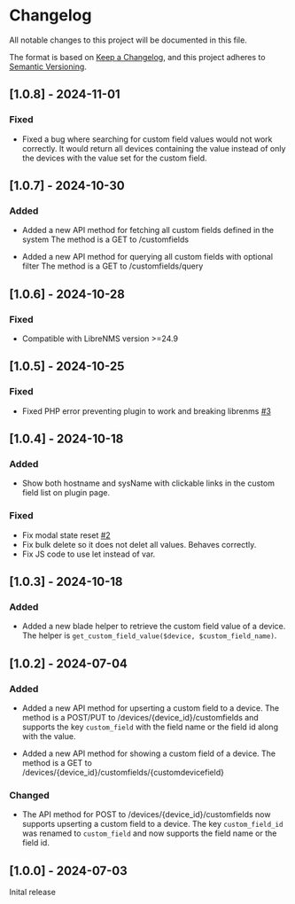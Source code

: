 # Changelog

All notable changes to this project will be documented in this file.

The format is based on [Keep a Changelog](https://keepachangelog.com/en/1.1.0/),
and this project adheres to [Semantic Versioning](https://semver.org/spec/v2.0.0.html).

## [1.0.8] - 2024-11-01

### Fixed

- Fixed a bug where searching for custom field values would not work correctly.
  It would return all devices containing the value instead of only the devices with the value set for the custom field.

## [1.0.7] - 2024-10-30

### Added

- Added a new API method for fetching all custom fields defined in the system
  The method is a GET to /customfields

- Added a new API method for querying all custom fields with optional filter
  The method is a GET to /customfields/query

## [1.0.6] - 2024-10-28

### Fixed

- Compatible with LibreNMS version >=24.9

## [1.0.5] - 2024-10-25

### Fixed

- Fixed PHP error preventing plugin to work and breaking librenms [#3](../../issues/3)

## [1.0.4] - 2024-10-18

### Added

- Show both hostname and sysName with clickable links in the custom field list on plugin page.

### Fixed

- Fix modal state reset [#2](../../issues/2)
- Fix bulk delete so it does not delet all values. Behaves correctly.
- Fix JS code to use let instead of var.

## [1.0.3] - 2024-10-18

### Added

- Added a new blade helper to retrieve the custom field value of a device.
  The helper is `get_custom_field_value($device, $custom_field_name)`.

## [1.0.2] - 2024-07-04

### Added

- Added a new API method for upserting a custom field to a device.
  The method is a POST/PUT to /devices/{device_id}/customfields
  and supports the key `custom_field` with the field name or the field id along with the value.

- Added a new API method for showing a custom field of a device.
  The method is a GET to /devices/{device_id}/customfields/{customdevicefield}

### Changed

- The API method for POST to /devices/{device_id}/customfields
  now supports upserting a custom field to a device.
  The key `custom_field_id` was renamed to `custom_field`
  and now supports the field name or the field id.

## [1.0.0] - 2024-07-03

Inital release

